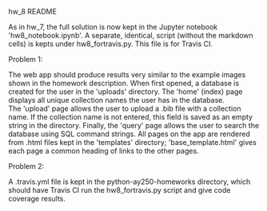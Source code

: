 hw_8 README

As in hw_7, the full solution is now kept in the Jupyter notebook 'hw8_notebook.ipynb'.  A separate, identical, script (without the markdown cells) is kepts under hw8_fortravis.py.  This file is for Travis CI.

Problem 1:

The web app should produce results very similar to the example images shown in the homework description.  When first opened, a database is created for the user in the 'uploads' directory.  The 'home' (index) page displays all unique collection names the user has in the database.  
The 'upload' page allows the user to upload a .bib file with a collection name.  If the collection name is not entered, this field is saved as an empty string in the directory.  Finally, the 'query' page allows the user to search the database using SQL command strings.  All pages on the app are rendered from .html files kept in the 'templates' directory; 'base_template.html' gives each page a common heading of links to the other pages.

Problem 2:

A .travis.yml file is kept in the python-ay250-homeworks directory, which should have Travis CI run the hw8_fortravis.py script and give code coverage results.
